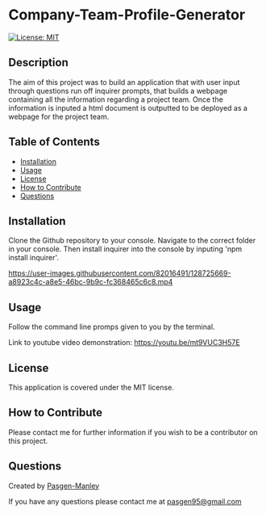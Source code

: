 # Company-Team-Profile-Generator
 [![License: MIT](https://img.shields.io/badge/License-MIT-yellow.svg)](https://opensource.org/licenses/MIT)

  ## Description
  The aim of this project was to build an application that with user input through questions run off inquirer prompts, that builds a webpage containing all the information regarding a project team. Once the information is inputed a html document is outputted to be deployed as a webpage for the project team.

  ## Table of Contents
  * [Installation](#installation)
  * [Usage](#usage)
  * [License](#license)
  * [How to Contribute](#how-to-contribute)
  * [Questions](#questions)

  ## Installation
  Clone the Github repository to your console. Navigate to the correct folder in your console. Then install inquirer into the console by inputing 'npm install inquirer'.
  

https://user-images.githubusercontent.com/82016491/128725669-a8923c4c-a8e5-46bc-9b9c-fc368465c6c8.mp4

  ## Usage
  Follow the command line promps given to you by the terminal.

  Link to youtube video demonstration: https://youtu.be/mt9VUC3H57E

  ## License
  This application is covered under the MIT license.

  ## How to Contribute
  Please contact me for further information if you wish to be a contributor on this project.

  ## Questions
  Created by [Pasgen-Manley](https://github.com/Pasgen-Manley)

  If you have any questions please contact me at [pasgen95@gmail.com](pasgen95@gmail.com)
